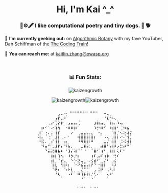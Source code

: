 <h1 align="center">Hi, I'm Kai ^_^ </h1>
<h3 align="center">📜⚙️🖋  I like computational poetry and tiny dogs.  🐾 🐕</h3>

🌱 **I’m currently geeking out:** on [Algorithmic Botany](https://natureofcode.com/) with my fave YouTuber, Dan Schiffman of the [The Coding Train!](https://www.youtube.com/watch?v=ARnf4ilr9Hc&list=PLRqwX-V7Uu6aBhR9QrBIsyybrnK7MCcYU)

💬  **You can reach me:** at [kaitlin.zhang@owasp.org](mailto:kaitlin.zhang@owasp.org)

<br/>

<h3 align="center">📊 Fun Stats:</h3>
<p align="center"><img align="center" src="https://github-readme-streak-stats.herokuapp.com/?user=kaizengrowth&" alt="kaizengrowth" /> </p>
<p align="center"><img align="center" src="http://github-profile-summary-cards.vercel.app/api/cards/most-commit-language?username=kaizengrowth&theme=graywhite" alt="kaizengrowth" /><img align="center" src="http://github-profile-summary-cards.vercel.app/api/cards/productive-time?username=kaizengrowth&theme=github&utcOffset=8" alt="kaizengrowth" /></p>


<pre align="center">
  ⠀⠀⠀⠀⠀⠀⠀⠀ ⣀⣀⣀⣀⣀⡀⣀⣀⡀⠀⠀⠀⠀⠀⠀⠀⠀⠀⠀⠀
⠀⠀⠀⠀⠀⠀⣴⠒⡩⠀⠀⠀⠀⠀⠀⠀⠀⠀⠀⠀⢉⡲⣄⠀⠀⠀⠀⠀⠀
⠀⠀⠀⠀⢀⠼⢇⣶⠁⠀⠀⠀⠠⠀⠀⠀⠀⢀⣄⠀⠀⠳⣌⠑⢄⠀⠀⠀⠀
⠀⣀⡠⠔⢃⢴⣇⠃⢀⣾⣿⣿⠔⠀⠀⠀⠀⢾⣿⣿⡦⠀⣟⣧⡌⠹⣄⡀⠀
⢠⠏⢀⠀⠁⢸⡼⠀⠀⠉⢉⠋⠀⠀⠀⠀⠀⠈⢂⠉⠀⠀⠹⣿⠠⡐⢌⢻⠤
⣺⡀⠐⠡⠃⢸⡇⠀⡀⠄⠁⠀⣴⣿⣿⣿⣷⡄⠀⠃⢀⡀⠀⣿⡆⡨⡑⢽⠃
⠸⣗⡀⠈⡔⢹⡇⠈⣤⠀⠀⠀⠸⢿⣿⣿⠿⠁⠀⠀⣀⡘⢸⣿⠁⢐⢔⢼⡇
⠀⠻⣤⠚⢁⣸⡗⡄⠻⣧⡀⠀⠀⣀⣾⣕⡀⠀⠀⣴⣿⠃⣼⡿⡠⣓⡴⠛⠁
⠀⠀⠙⣭⣝⣿⣧⠆⠘⣹⡌⢽⠉⠁⠘⠀⠉⣿⠋⢰⠃⠀⣿⡇⢅⠏⠃⠀⠀
⠀⠀⠀⠀⣷⡇⢹⢢⠀⠸⡳⡘⡆⠀⠀⠀⢰⠏⣠⠏⢰⡷⠀⢛⠎⠀⠀⠀⠀
⠀⠀⠀⠀⣾⡀⠈⣞⣄⠀⠑⡑⣝⢤⣀⠠⣪⣾⠋⣀⡌⠃⢀⣮⠀⠀⠀⠀⠀
⠀⠀⠀⠀⢸⣧⠀⠹⡟⡇⡀⠈⠊⢷⣶⡾⠏⠈⢈⣿⠇⠀⡘⡞⠀⠀⠀⠀⠀
⠀⠀⠀⠀⠀⢫⡃⠀⠘⠋⡧⠄⣄⢦⡀⣄⢀⡴⠰⠏⠀⠰⣱⠃⠀⠀⠀⠀⠀
⠀⠀⠀⠀⠀⠀⠑⠄⠀⠈⠁⠀⠉⢸⠏⠻⢂⠔⠁⠀⠀⠕⠁⠀⠀⠀⠀⠀⠀
⠀⠀⠀⠀⠀⠀⠀⠀⠀⠀⠀⠀⠀⠀⠀⠀⠀⠀⠀⠀⠀⠀⠀⠀⠀⠀⠀⠀⠀
⠀⠀⠀⠀⠀⠀⠀⠀⠀⠀ ⠄⠤⠄⠀⠄⠤⠄⠀⠀⠀⠀⠀⠀⠀⠀⠀
</pre>
